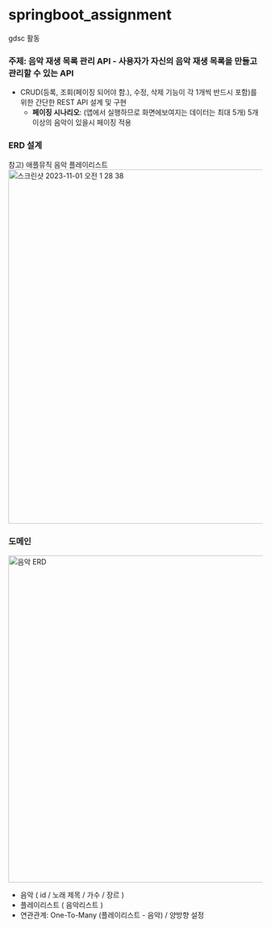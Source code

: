 # springboot_assignment
gdsc 활동

### 주제: 음악 재생 목록 관리 API - 사용자가 자신의 음악 재생 목록을 만들고 관리할 수 있는 API

- CRUD(등록, 조회(페이징 되어야 함.), 수정, 삭제 기능이 각 1개씩 반드시 포함)를 위한 간단한 REST API 설계 및 구현
    - **페이징 시나리오**: (앱에서 실행하므로 화면에보여지는 데이터는 최대 5개)  5개 이상의 음악이 있을시 페이징 적용
### ERD 설계
참고) 애플뮤직 음악 플레이리스트 
<img width="703" alt="스크린샷 2023-11-01 오전 1 28 38" src="https://github.com/SangWoon123/springboot_assignment/assets/100204926/5b60d4d1-5ba0-4023-8af8-257254fa5999">

### 도메인
 <img width="649" alt="음악 ERD" src="https://github.com/SangWoon123/springboot_assignment/assets/100204926/44ad4b7b-7a35-4202-a3ba-0d8ce184ee31">

- 음악 ( id / 노래 제목 / 가수 / 장르 )
- 플레이리스트 ( 음악리스트 )
- 연관관계: One-To-Many (플레이리스트 - 음악) / 양방향 설정

    

